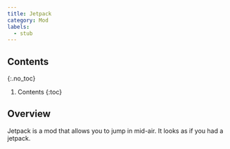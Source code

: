 ```yaml
---
title: Jetpack
category: Mod
labels:
  - stub
---
```

## Contents
{:.no_toc}
1. Contents
{:toc}

## Overview
Jetpack is a mod that allows you to jump in mid-air. It looks as if you had a jetpack.
